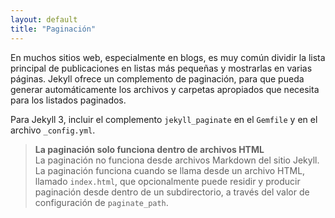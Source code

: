 ```yaml
---
layout: default
title: "Paginación"
---
```



En muchos sitios web, especialmente en blogs, es muy común dividir la lista principal de publicaciones en listas más pequeñas y mostrarlas en varias páginas. Jekyll ofrece un complemento de paginación, para que pueda generar automáticamente los archivos y carpetas apropiados que necesita para los listados paginados.


Para Jekyll 3, incluir el complemento `jekyll_paginate` en el `Gemfile` y en el archivo `_config.yml`.

> **La paginación solo funciona dentro de archivos HTML**  
> La paginación no funciona desde archivos Markdown del sitio Jekyll. La paginación funciona cuando se llama desde un archivo HTML, llamado `index.html`, que opcionalmente puede residir y producir paginación desde dentro de un subdirectorio, a través del valor de configuración de `paginate_path`.